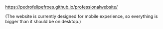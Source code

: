 https://pedrofelipefroes.github.io/professionalwebsite/

(The website is currently designed for mobile experience, so everything is bigger than it should be on desktop.)